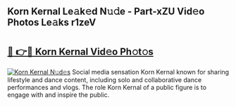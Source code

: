 ## Korn Kernal Le𝚊k𝚎d N𝚞𝚍e - Part-xZU Vid𝚎o Photos Le𝚊ks r1zeV

# <h2><a href="http://fbft7ym.evod.top/?m=Korn+Kernal">🔗 👉🔴 Korn Kernal Vid𝚎o Ph𝚘t𝚘s</a></h2>

[![Korn Kernal N𝚞d𝚎s](https://i.imgur.com/8V9OHl7.gif)](http://fbft7ym.evod.top/?m=Korn+Kernal)
Social media sensation Korn Kernal known for sharing lifestyle and dance content, including solo and collaborative dance performances and vlogs. The role Korn Kernal of a public figure is to engage with and inspire the public. 
